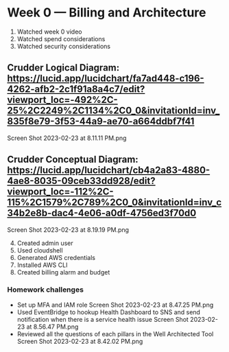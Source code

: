 # Week 0 — Billing and Architecture


1. Watched week 0 video
2. Watched spend considerations
3. Watched security considerations

## **Crudder Logical Diagram**: https://lucid.app/lucidchart/fa7ad448-c196-4262-afb2-2c1f91a8a4c7/edit?viewport_loc=-492%2C-25%2C2249%2C1134%2C0_0&invitationId=inv_835f8e79-3f53-44a9-ae70-a664ddbf7f41

Screen Shot 2023-02-23 at 8.11.11 PM.png

## **Crudder Conceptual Diagram**: https://lucid.app/lucidchart/cb4a2a83-4880-4ae8-8035-09ceb33dd928/edit?viewport_loc=-112%2C-115%2C1579%2C789%2C0_0&invitationId=inv_c34b2e8b-dac4-4e06-a0df-4756ed3f70d0

Screen Shot 2023-02-23 at 8.19.19 PM.png

4. Created admin user
5. Used cloudshell
6. Generated AWS credentials
7. Installed AWS CLI
8. Created billing alarm and budget 

### Homework challenges
- Set up MFA and IAM role
Screen Shot 2023-02-23 at 8.47.25 PM.png
- Used EventBridge to hookup Health Dashboard to SNS and send notification when there is a service health issue
Screen Shot 2023-02-23 at 8.56.47 PM.png
- Reviewed all the questions of each pillars in the Well Architected Tool
Screen Shot 2023-02-23 at 8.42.02 PM.png

